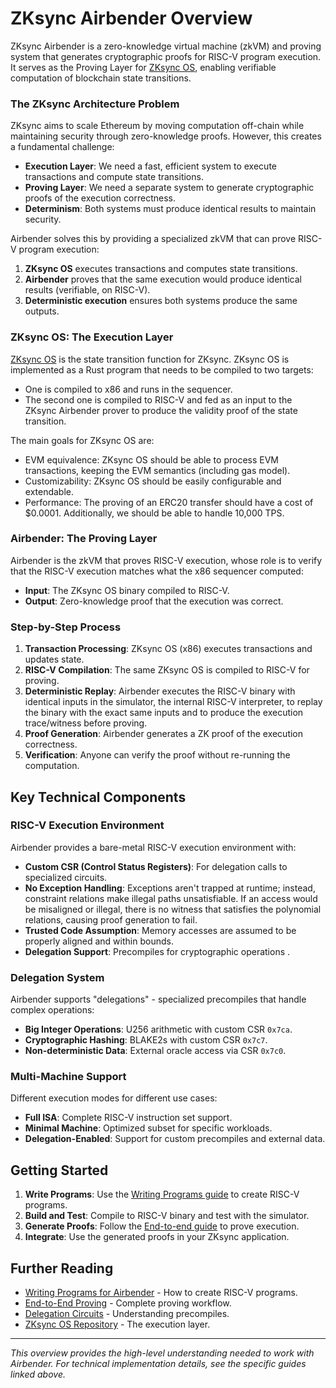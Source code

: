 # ZKsync Airbender Overview

ZKsync Airbender is a zero-knowledge virtual machine (zkVM) and proving system that generates cryptographic proofs for RISC-V program execution. It serves as the Proving Layer for [ZKsync OS](https://github.com/matter-labs/zksync-os), enabling verifiable computation of blockchain state transitions.

### The ZKsync Architecture Problem

ZKsync aims to scale Ethereum by moving computation off-chain while maintaining security through zero-knowledge proofs. However, this creates a fundamental challenge:

- **Execution Layer**: We need a fast, efficient system to execute transactions and compute state transitions.
- **Proving Layer**: We need a separate system to generate cryptographic proofs of the execution correctness.
- **Determinism**: Both systems must produce identical results to maintain security.

Airbender solves this by providing a specialized zkVM that can prove RISC-V program execution:

1. **ZKsync OS** executes transactions and computes state transitions.
2. **Airbender** proves that the same execution would produce identical results (verifiable, on RISC-V).
3. **Deterministic execution** ensures both systems produce the same outputs.


### ZKsync OS: The Execution Layer

[ZKsync OS](https://github.com/matter-labs/zksync-os) is the state transition function for ZKsync. ZKsync OS is implemented as a Rust program that needs to be compiled to two targets:
- One is compiled to x86 and runs in the sequencer.
- The second one is compiled to RISC-V and fed as an input to the ZKsync Airbender prover to produce the validity proof of the state transition.

The main goals for ZKsync OS are:

- EVM equivalence: ZKsync OS should be able to process EVM transactions, keeping the EVM semantics (including gas model).
- Customizability: ZKsync OS should be easily configurable and extendable.
- Performance: The proving of an ERC20 transfer should have a cost of $0.0001. Additionally, we should be able to handle 10,000 TPS.

### Airbender: The Proving Layer

Airbender is the zkVM that proves RISC-V execution, whose role is to verify that the RISC-V execution matches what the x86 sequencer computed:

- **Input**: The ZKsync OS binary compiled to RISC-V.
- **Output**: Zero-knowledge proof that the execution was correct.

### Step-by-Step Process

1. **Transaction Processing**: ZKsync OS (x86) executes transactions and updates state.
2. **RISC-V Compilation**: The same ZKsync OS is compiled to RISC-V for proving.
3. **Deterministic Replay**: Airbender executes the RISC-V binary with identical inputs in the simulator, the internal RISC-V interpreter, to replay the binary with the exact same inputs and to produce the execution trace/witness before proving.
4. **Proof Generation**: Airbender generates a ZK proof of the execution correctness.
5. **Verification**: Anyone can verify the proof without re-running the computation.

## Key Technical Components

### RISC-V Execution Environment

Airbender provides a bare-metal RISC-V execution environment with:

- **Custom CSR (Control Status Registers)**: For delegation calls to specialized circuits.
- **No Exception Handling**: Exceptions aren't trapped at runtime; instead, constraint relations make illegal paths unsatisfiable. If an access would be misaligned or illegal, there is no witness that satisfies the polynomial relations, causing proof generation to fail.
- **Trusted Code Assumption**: Memory accesses are assumed to be properly aligned and within bounds.
- **Delegation Support**: Precompiles for cryptographic operations .

### Delegation System

Airbender supports "delegations" - specialized precompiles that handle complex operations:

- **Big Integer Operations**: U256 arithmetic with custom CSR `0x7ca`.
- **Cryptographic Hashing**: BLAKE2s with custom CSR `0x7c7`.
- **Non-deterministic Data**: External oracle access via CSR `0x7c0`.

### Multi-Machine Support

Different execution modes for different use cases:

- **Full ISA**: Complete RISC-V instruction set support.
- **Minimal Machine**: Optimized subset for specific workloads.
- **Delegation-Enabled**: Support for custom precompiles and external data.

## Getting Started

1. **Write Programs**: Use the [Writing Programs guide](./writing_programs.md) to create RISC-V programs.
2. **Build and Test**: Compile to RISC-V binary and test with the simulator.
3. **Generate Proofs**: Follow the [End-to-end guide](./end_to_end.md) to prove execution.
4. **Integrate**: Use the generated proofs in your ZKsync application.

## Further Reading

- [Writing Programs for Airbender](./writing_programs.md) - How to create RISC-V programs.
- [End-to-End Proving](./end_to_end.md) - Complete proving workflow.
- [Delegation Circuits](./delegation_circuits.md) - Understanding precompiles.
- [ZKsync OS Repository](https://github.com/matter-labs/zksync-os) - The execution layer.

---

*This overview provides the high-level understanding needed to work with Airbender. For technical implementation details, see the specific guides linked above.*
